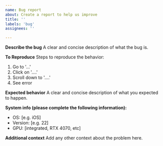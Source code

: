 ```yaml
---
name: Bug report
about: Create a report to help us improve
title: ''
labels: 'bug'
assignees: ''

---
```


**Describe the bug**
A clear and concise description of what the bug is.

**To Reproduce**
Steps to reproduce the behavior:
1. Go to '...'
2. Click on '....'
3. Scroll down to '....'
4. See error

**Expected behavior**
A clear and concise description of what you expected to happen.

**System info (please complete the following information):**
 - OS: [e.g. iOS]
 - Version: [e.g. 22]
 - GPU: [integrated, RTX 4070, etc]

**Additional context**
Add any other context about the problem here.
